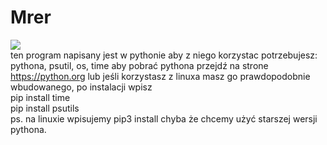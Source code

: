 # Mrer
![](images/table%20a.png?raw=true) <br/>
ten program napisany jest w pythonie aby z niego korzystac potrzebujesz: <br/>
pythona, psutil, os, time aby pobrać pythona przejdź na strone https://python.org lub jeśli korzystasz z linuxa masz go prawdopodobnie wbudowanego, po instalacji wpisz <br/> pip install time <br/> pip install psutils <br/> ps. na linuxie wpisujemy pip3 install chyba że chcemy użyć starszej wersji pythona.
